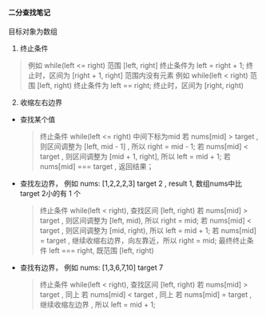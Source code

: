 #### 二分查找笔记

目标对象为数组

1. 终止条件

  > 例如 while(left <= right) 范围 [left, right] 终止条件为 left = right + 1; 
  > 终止时，区间为 [right + 1, right] 范围内没有元素
  > 例如 while(left < right) 范围 [left, right) 终止条件为 left == right;
  > 终止时，区间为 [right, right)

2. 收缩左右边界

  - 查找某个值

    > 终止条件 while(left <= right) 中间下标为mid
    > 若 nums[mid] > target , 则区间调整为 [left, mid - 1] , 所以 right = mid - 1;
    > 若 nums[mid] < target , 则区间调整为 [mid + 1, right], 所以 left = mid + 1;
    > 若 nums[mid] === target , 返回结果；
  
  - 查找左边界， 例如 nums: [1,2,2,2,3] target 2 , result 1, 数组nums中比target 2小的有 1 个

    > 终止条件 while(left < right), 查找区间 [left, right)
    > 若 nums[mid] > target , 则区间调整为 [left, mid), 所以 right = mid;
    > 若 nums[mid] < target , 则区间调整为 [mid, right), 所以 left = mid + 1;
    > 若 nums[mid] = target , 继续收缩右边界，向左靠近，所以 right = mid;
    > 最终终止条件 left === right, 既范围 [left, right)

  - 查找有边界， 例如 nums: [1,3,6,7,10] target 7 

    > 终止条件 while(left < right), 查找区间 [left, right)
    > 若 nums[mid] > target , 同上
    > 若 nums[mid] < target , 同上
    > 若 nums[mid] = target , 继续收缩左边界 , 所以 left = mid + 1;
